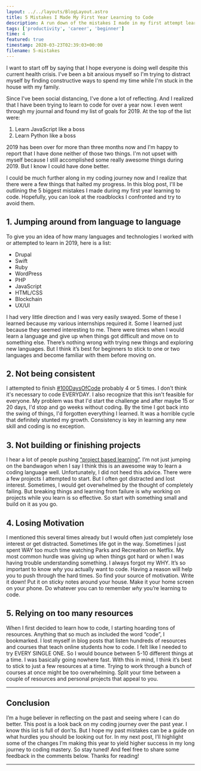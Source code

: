 ```yaml
---
layout: ../../layouts/BlogLayout.astro
title: 5 Mistakes I Made My First Year Learning to Code
description: A run down of the mistakes I made in my first attempt learning to code.
tags: ['productivity', 'career', 'beginner']
time: 4
featured: true
timestamp: 2020-03-23T02:39:03+00:00
filename: 5-mistakes
---
```


I want to start off by saying that I hope everyone is doing well despite this current health crisis. I've been a bit anxious myself  so I'm trying to  distract myself by finding constructive ways to spend my time while I'm stuck in the house with my family.

Since I've been social distancing, I've done a lot of reflecting. And I realized that I have been trying to learn to code for over a year now. I even went through my journal and found my list of goals for 2019. At the top of the list were:

1. Learn JavaScript like a boss
2. Learn Python like a boss

2019 has been over for more than three months now and I'm happy to report that I have done neither of those two things. I'm not upset with myself because I still accomplished some really awesome things during 2019. But I know I could have done better. 

I could be much further along in my coding journey now and I realize that there were a few things that halted my progress. In this blog post, I'll be outlining the 5 biggest mistakes I made during my first year learning to code. Hopefully, you can look at the roadblocks I confronted and try to avoid them. 

## **1. Jumping around from language to language**
To give you an idea of how many languages and technologies I worked with or attempted to learn in 2019, here is a list:
- Drupal
- Swift
- Ruby
- WordPress
- PHP
- JavaScript 
- HTML/CSS
- Blockchain 
- UX/UI

I had very little direction and I was very easily swayed. Some of these I learned because my various internships required it. Some I learned just because they seemed interesting to me. There were times when I would learn a language and give up when things got difficult and move on to something else. There’s nothing wrong with trying new things and exploring new languages. But I think it’s best for beginners to stick to one or two languages and become familiar with them before moving on. 

## **2. Not being consistent**
I attempted to finish [#100DaysOfCode]( https://www.100daysofcode.com/) probably 4 or 5 times. I don't think it's necessary to code EVERYDAY. I also recognize that this isn't feasible for everyone. My problem was that I'd start the challenge and after maybe 15 or 20 days, I'd stop and go weeks without coding. By the time I got back into the swing of things, I'd forgotten everything I learned. It was a horrible cycle that definitely stunted my growth. Consistency is key in learning any new skill and coding is no exception.

## **3. Not building or finishing projects**
I hear a lot of people pushing [“project based learning”](https://www.definedstem.com/blog/what-is-project-based-learning/). I’m not just jumping on the bandwagon when I say I think this is an awesome way to learn a coding language well.  Unfortunately, I did not heed this advice. There were a few projects I attempted to start. But I often got distracted and lost interest. Sometimes, I would get overwhelmed by the thought of completely failing.  But breaking things and learning from failure is why working on projects while you learn is so effective. So start with something small and build on it as you go.  

## **4. Losing Motivation**
I mentioned this several times already but I would often just completely lose interest or get distracted. Sometimes life got in the way. Sometimes I just spent WAY too much time watching Parks and Recreation on Netflix.  My most common hurdle was giving up when things got hard or when I was having trouble understanding something. I always forgot my WHY. It’s so important to know *why* you actually want to code. Having a reason will help you to push through the hard times.  So find your source of motivation. Write it down! Put it on sticky notes around your house. Make it your home screen on your phone.  Do whatever you can to remember *why*  you’re learning to code. 
 
## **5. Relying on too many resources**
When I first decided to learn how to code, I starting hoarding tons of resources. Anything that so much as included the word “code”, I bookmarked. I lost myself in blog posts that listen hundreds of resources and courses that teach online students how to code. I felt like I needed to try EVERY SINGLE ONE. So I would bounce between 5-10 different things at a time. I was basically going nowhere fast. With this in mind, I think it’s best to stick to just a few resources at a time. Trying to work through a bunch of courses at once might be too overwhelming.  Split your time between a couple of resources and personal projects that appeal to you. 

_______________

## **Conclusion** 
I’m a huge believer in reflecting on the past and seeing where I can do better. This post is a look back on my coding journey over the past year.  I know this list is full of don’ts. But I hope my past mistakes can be a guide on what hurdles you should be looking out for. In my next post, I’ll highlight some of the changes I’m making this year to yield higher success in my long journey to coding mastery. So stay tuned! And feel free to share some feedback in the comments below. Thanks for reading!
___

